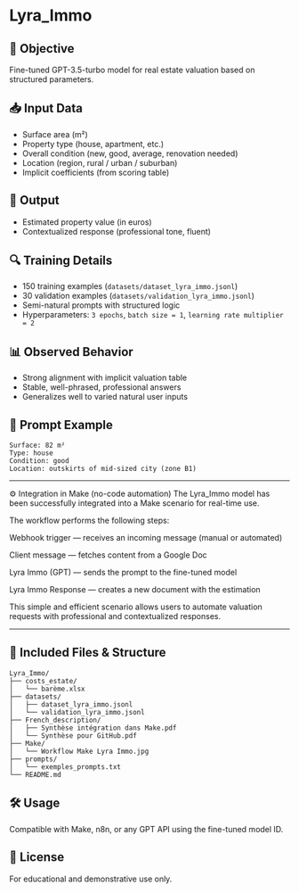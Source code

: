 # Lyra_Immo

## 🏡 Objective
Fine-tuned GPT-3.5-turbo model for real estate valuation based on structured parameters.

## 📥 Input Data
- Surface area (m²)
- Property type (house, apartment, etc.)
- Overall condition (new, good, average, renovation needed)
- Location (region, rural / urban / suburban)
- Implicit coefficients (from scoring table)

## 🧾 Output
- Estimated property value (in euros)
- Contextualized response (professional tone, fluent)

## 🔍 Training Details
- 150 training examples (`datasets/dataset_lyra_immo.jsonl`)
- 30 validation examples (`datasets/validation_lyra_immo.jsonl`)
- Semi-natural prompts with structured logic
- Hyperparameters: `3 epochs`, `batch size = 1`, `learning rate multiplier = 2`

## 📊 Observed Behavior
- Strong alignment with implicit valuation table
- Stable, well-phrased, professional answers
- Generalizes well to varied natural user inputs

## 🧪 Prompt Example
```
Surface: 82 m²  
Type: house  
Condition: good  
Location: outskirts of mid-sized city (zone B1)
```

---

⚙️ Integration in Make (no-code automation)
The Lyra_Immo model has been successfully integrated into a Make scenario for real-time use.

The workflow performs the following steps:

Webhook trigger — receives an incoming message (manual or automated)

Client message — fetches content from a Google Doc

Lyra Immo (GPT) — sends the prompt to the fine-tuned model

Lyra Immo Response — creates a new document with the estimation


This simple and efficient scenario allows users to automate valuation requests with professional and contextualized responses.

---

## 📁 Included Files & Structure
```
Lyra_Immo/
├── costs_estate/
│   └── barème.xlsx
├── datasets/
│   ├── dataset_lyra_immo.jsonl
│   └── validation_lyra_immo.jsonl
├── French_description/
│   ├── Synthèse intégration dans Make.pdf
│   └── Synthèse pour GitHub.pdf
├── Make/
│   └── Workflow Make Lyra Immo.jpg
├── prompts/
│   └── exemples_prompts.txt
└── README.md
```

## 🛠️ Usage
Compatible with Make, n8n, or any GPT API using the fine-tuned model ID.

## 📄 License
For educational and demonstrative use only.
